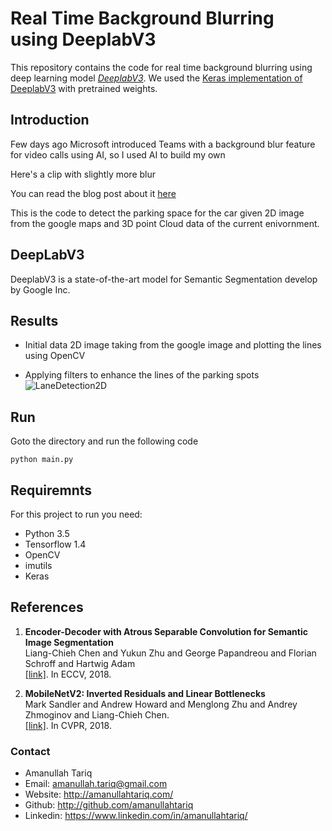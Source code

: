 # Real Time Background Blurring using DeeplabV3
This repository contains the code for real time background blurring using deep learning model *[DeeplabV3](https://arxiv.org/abs/1706.05587)*. We used the [Keras implementation of DeeplabV3](https://github.com/bonlime/keras-deeplab-v3-plus) with pretrained weights. 

## Introduction
Few days ago Microsoft introduced Teams with a background blur feature for video calls using AI, so I used AI to build my own


Here's a clip with slightly more blur


You can read the blog post about it [here](http://amanullahtariq.com/blog_posts/realtime_bg_blur.html) 



This is the code to detect the parking space for the car given 2D image from the google maps and 3D point Cloud data of the current enivornment.

## DeepLabV3
 DeeplabV3 is a state-of-the-art model for Semantic Segmentation develop by Google Inc. 



## Results
* Initial data 2D image taking from the google image and plotting the lines using OpenCV


* Applying filters to enhance the lines of the parking spots
![LaneDetection2D](images/2d.png)


## Run

Goto the directory and run the following code
```
python main.py
```


## Requiremnts
For this project to run you need:
* Python 3.5
* Tensorflow 1.4
* OpenCV
* imutils
* Keras


## References

1.  **Encoder-Decoder with Atrous Separable Convolution for Semantic Image Segmentation**<br />
    Liang-Chieh Chen and Yukun Zhu and George Papandreou and Florian Schroff and Hartwig Adam <br />
    [[link]](https://arxiv.org/abs/1802.02611). In ECCV, 2018.

2.  **MobileNetV2: Inverted Residuals and Linear Bottlenecks** <br />
    Mark Sandler and Andrew Howard and Menglong Zhu and Andrey Zhmoginov and Liang-Chieh Chen. <br />
    [[link]](https://arxiv.org/abs/1801.04381). In CVPR, 2018.


### Contact
* Amanullah Tariq 
* Email: amanullah.tariq@gmail.com
* Website: http://amanullahtariq.com/
* Github: http://github.com/amanullahtariq
* Linkedin: https://www.linkedin.com/in/amanullahtariq/
